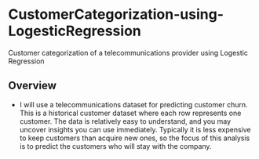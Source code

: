 # CustomerCategorization-using-LogesticRegression
Customer categorization of a telecommunications provider using Logestic Regression
## Overview
- I will use a telecommunications dataset for predicting customer churn. This is a historical customer dataset where each row represents one customer. The data is relatively easy to understand, and you may uncover insights you can use immediately. Typically it is less expensive to keep customers than acquire new ones, so the focus of this analysis is to predict the customers who will stay with the company.
